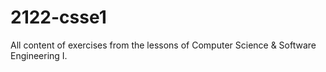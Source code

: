 # 2122-csse1
All content of exercises from the lessons of Computer Science &amp; Software Engineering I.
